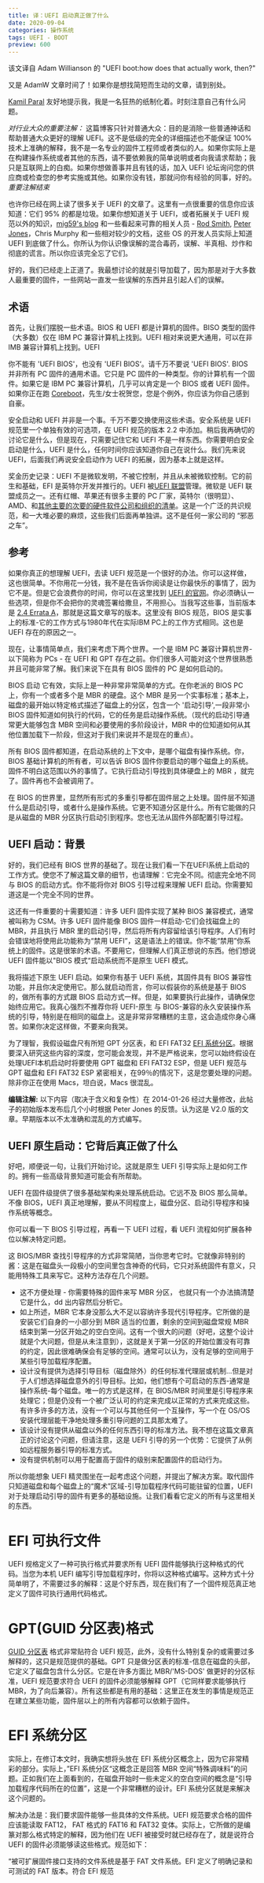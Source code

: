```yaml
---
title: 译：UEFI 启动真正做了什么
date: 2020-09-04
categories: 操作系统
tags: UEFI - BOOT
preview: 600
---
```

该文译自 Adam Willianson 的 "UEFI boot:how does that actually work, then?"

又是 AdamW 文章时间了！如果你是想找简短而生动的文章，请到别处。

[Kamil Paral](http://kparal.wordpress.com/) 友好地提示我，我是一名狂热的纸制化着。时刻注意自己有什么问题。

*对行业大众的重要注解：* 这篇博客只针对普通大众：目的是消除一些普通神话和帮助普通大众更好的理解 UEFI。这不是低级的完全的详细描述也不能保证 100% 技术上准确的解释，我不是一名专业的固件工程师或者类似的人。如果你实际上是在构建操作系统或者其他的东西，请不要依赖我的简单说明或者向我请求帮助；我只是互联网上的白痴。如果你想做善事并且有钱的话，加入 UEFI 论坛询问您的供应商或检查您的参考实施或其他。如果你没有钱，那就问你有经验的同事，好的。*重要注解结束*

也许你已经在网上读了很多关于 UEFI 的文章了。这里有一点很重要的信息你应该知道：它们 95% 的都是垃圾。如果你想知道关于 UEFI，或者拓展关于 UEFI 规范以外的知识，[mig59's blog](http://mjg59.dreamwidth.org/) 和一些看起来可靠的相关人员 - [Rod Smith](http://www.rodsbooks.com/linux-uefi/), [Peter Jones](http://blog.uncooperative.org/)，Chris Murphy 和一些相对较少的文档，这些 OS 的开发人员实际上知道 UEFI 到底做了什么。你所认为你认识像误解的混合毒药，误解、半真相、炒作和彻底的谎言。所以你应该完全忘了它们。

好的，我们已经走上正道了。我最想讨论的就是引导加载了，因为那是对于大多数人最重要的固件，一些网站一直发一些误解的东西并且引起人们的误解。

## 术语
首先，让我们摆脱一些术语。BIOS 和 UEFI 都是计算机的固件。BISO 类型的固件（大多数）仅在 IBM PC 兼容计算机上找到。UEFI 相对来说更大通用，可以在非 IMB 兼容计算机上找到。UEFI

你不能有 'UEFI BIOS'，也没有 'UEFI BIOS‘。请千万不要说 'UEFI BIOS'. BIOS 并非所有 PC 固件的通用术语。它只是 PC 固件的一种类型。你的计算机有一个固件。如果它是 IBM PC 兼容计算机，几乎可以肯定是一个 BIOS 或者 UEFI 固件。如果你正在跑 [Coreboot](http://www.coreboot.org/)，先生/女士祝贺您，您是个例外，你应该为你自己感到自豪。

安全启动和 UEFI 并非是一个事。千万不要交换使用这些术语。安全系统是 UEFI 规范里一个单独有效的可选项，在 UEFI 规范的版本 2.2 中添加。稍后我再确切的讨论它是什么，但是现在，只需要记住它和 UEFI 不是一样东西。你需要明白安全启动是什么，UEFI 是什么，任何时间你应该知道你自己在说什么。我们先来说 UEFI，后面我们再说安全启动作为 UEFI 的拓展，因为基本上就是这样。

奖金历史记录：UEFI 不是微软发明，不被它控制，并且从未被微软控制。它的前生和基础，EFI 是英特尔开发并推行的。UEFI 被[UEFI 联盟](http://uefi.org/)管理。微软是 UEFI 联盟成员之一。还有红帽、苹果还有很多主要的 PC 厂家，英特尔（很明显）、AMD、和[其他主要的次要的硬件软件公司和组织的清单](http://uefi.org/members)。这是一个广泛的共识规范，和一大堆必要的麻烦，这些我们后面再单独讲。这不是任何一家公司的 “邪恶之车”。

## 参考
如果你真正的想理解 UEFI，去读 UEFI 规范是一个很好的办法。你可以这样做，这也很简单。不你用花一分钱，我不是在告诉你阅读是让你最快乐的事情了，因为它不是。但是它会浪费你的时间，你可以在这里找到 [UEFI 的官网](http://www.uefi.org/specs/download)。你必须确认一些选项，但是你不会把你的灵魂签署给撒旦，不用担心。当我写这些事，当前版本是 [2.4 Errata A](http://www.uefi.org/sites/default/files/resources/2_4_Errata_A.pdf)，那就是这篇文章写的版本。这里没有 BIOS 规范，BIOS 是实事上的标准-它的工作方式与1980年代在实际IBM PC上的工作方式相同。这也是 UEFI 存在的原因之一。

现在，让事情简单点，我们来考虑下两个世界。一个是 IBM PC 兼容计算机世界-以下简称为 PCs - 在 UEFI 和 GPT 存在之前。你们很多人可能对这个世界很熟悉并且可能非常了解。我们来说下在具有 BIOS 固件的 PC 是如何启动的。

BIOS 启动
它有效，实际上是一种非常非常简单的方式。在你老派的 BIOS PC 上，你有一个或者多个是 MBR 的硬盘。这个 MBR 是另一个实事标准；基本上，磁盘的最开始以特定格式描述了磁盘上的分区，包含一个 '启动引导',一段非常小 BIOS 固件知道如何执行的代码，它的任务是启动操作系统。（现代的启动引导通常更大能够包含 MBR 空间和必要使用的多阶段设计，MBR 中的位知道如何从其他位置加载下一阶段，但这对于我们来说并不是现在的重点）。

所有 BIOS 固件都知道，在启动系统的上下文中，是哪个磁盘有操作系统。你，BIOS 基础计算机的所有者，可以告诉 BIOS 固件你要启动的哪个磁盘上的系统。固件不明白这范围以外的事情了。它执行启动引导找到具体硬盘上的 MBR ，就完了。固件再也不会被调用了。

在 BIOS 的世界里，显然所有形式的多重引导都在固件层之上处理。固件层不知道什么是启动引导，或者什么是操作系统。它更不知道分区是什么。所有它能做的只是从磁盘的 MBR 分区执行启动引到程序。您也无法从固件外部配置引导过程。

## UEFI 启动：背景
好的，我们已经有 BIOS 世界的基础了。现在让我们看一下在UEFI系统上启动的工作方式。使您不了解这篇文章的细节，也请理解：它完全不同。彻底完全地不同与 BIOS 的启动方式。你不能将你对 BIOS 引导过程来理解 UEFI 启动。你需要知道这是一个完全不同的世界。

这还有一件重要的十需要知道：许多 UEFI 固件实现了某种 BIOS 兼容模式，通常被叫称为 CSM。许多 UEFI 固件能像 BIOS 固件一样启动-它们会找磁盘上的 MBR，并且执行 MBR 里的启动引导，然后将所有内容留给该引导程序。人们有时会错误地将使用此功能称为“禁用 UEFI”，这是语法上的错误。你不能“禁用”你系统上的固件。这是很笨的术语。不要用它，但理解人们真正想说的东西。他们想说 UEFI 固件能以"BIOS 模式“启动系统而不是原生 UEFI 模式。

我将描述下原生 UEFI 启动。如果你有基于 UEFI 系统，其固件具有 BIOS 兼容性功能，并且你决定使用它。那么就启动而言，你可以假装你的系统是基于 BIOS 的，做所有事的方式跟 BIOS 启动方式一样。但是，如果要执行此操作，请确保您始终应用它。我真心强烈不推荐你将 UEFI-原生 与 BIOS-兼容的永久安装操作系统的引导，特别是在相同的磁盘上。这是非常非常糟糕的主意，这会造成你身心痛苦。如果你决定这样做，不要来向我哭。

为了理智，我假设磁盘尺有所短  GPT 分区表，和 EFI FAT32 [EFI 系统分区](https://en.wikipedia.org/wiki/EFI_System_partition)。根据要深入研究这些内容的深度，您可能会发现，并不是严格说来，您可以始终假设在处理UEFI本机启动时将要使用 GPT 磁盘和 EFI FAT32 ESP，但是 UEFI 规范与 GPT 磁盘和 EFI FAT32 ESP 紧密相关，在99％的情况下，这是您要处理的问题。除非你正在使用 Macs，坦白说，Macs 很混乱。

**编辑注解:** 以下内容（取决于含义和复杂性）在 2014-01-26 经过大量修改，此帖子的初始版本发布后几个小时根据 Peter Jones 的反馈。认为这是 V2.0 版的文章。早期版本以不太准确和混乱的方式编写。

## UEFI 原生启动：它背后真正做了什么
好吧，顺便说一句，让我们开始讨论。这就是原生 UEFI 引导实际上是如何工作的。拥有一些高级背景知道可能会有所帮助。

UEFI 在固件级提供了很多基础架构来处理系统启动。它远不及 BIOS 那么简单。不像 BIOS，UEFI 真正地理解，要从不同程度上，磁盘分区、启动引导程序和操作系统等概念。

你可以看一下 BIOS 引导过程，再看一下 UEFI 过程，看 UEFI 流程如何扩展各种位以解决特定问题。

这 BIOS/MBR 查找引导程序的方式非常简陋，当你思考它时。它就像非特别的酱：这是在磁盘头一段极小的空间里包含神奇的代码，它只对系统固件有意义，只能用特殊工具来写它。这种方法存在几个问题。
* 这不方便处理 - 你需要特殊的固件来写 MBR 分区， 也就只有一个办法搞清楚它是什么，dd 出内容然后分析它。
* 如上所述，MBR 它本身没那么大不足以容纳许多现代引导程序。它所做的是安装它们自身的一小部分到 MBR 适当的位置，剩余的空间到磁盘常规 MBR 结束到第一分区开始之的空白空间。这有一个很大的问题（好吧，这整个设计就是个大问题，但是从未注意到），这就是关于第一分区的开始位置没有可靠的约定，因此很难确保会有足够的空间。通常可以认为，没有足够的空间用于某些引导加载程序配置。
* 设计没有提供为选择引导目标（磁盘除外）的任何标准代理层或机制...但是对于人们想选择磁盘意外的引导目标。比如，他们想有个可启动的东西-通常是操作系统-每个磁盘。唯一的方式是这样，在 BIOS/MBR 时间里是引导程序来处理它；但是仍没有一个被广泛认可的约定来完成以正常的方式来完成这些。有许多许多的方法，没有一个可以与其他任何一个互操作，写一个在 OS/OS 安装代理层能干净地处理多重引导问题的工具那太难了。
* 该设计没有提供从磁盘以外的任何东西引导的标准方法。我不想在这篇文章真正的讨论这个问题，但请注意，这是 UEFI 引导的另一个优势：它提供了从例如远程服务器引导的标准方式。
* 没有提供机制可以用于配置高于固件的级别来配置固件的启动行为。

所以你能想象 UEFI 精灵围坐在一起考虑这个问题，并提出了解决方案。取代固件只知道磁盘和每个磁盘上的“魔术”区域-引导加载程序代码可能驻留的位置，UEFI 对于处理启动引导的固件有更多的基础设施。让我们看看它定义的所有与这里相关的东西。

# EFI 可执行文件
UEFI 规格定义了一种可执行格式并要求所有 UEFI 固件能够执行这种格式的代码。当您为本机 UEFI 编写引导加载程序时，你将以这种格式编写。这种方式十分简单明了，不需要过多的解释：这是个好东西，现在我们有了一个固件规范真正地定义了固件可执行通用代码格式。

# GPT(GUID 分区表)格式
[GUID 分区表](https://en.wikipedia.org/wiki/GUID_Partition_Table) 格式非常贴符合 UEFI 规范，此外，没有什么特别复杂的或需要过多解释的，这只是规范提供的基础。GPT 只是做分区表的标准-信息在磁盘的头部，它定义了磁盘包含什么分区。它是在许多方面比 MBR/'MS-DOS' 做更好的分区标准，UEFI 规范要求符合 UEFI 的固件必须能够解释 GPT（它同样要求能够执行 MBR，为了向后兼容）。所有这些都是有用的基础：这里正在发生的事情是规范正在建立某些功能，固件层以上的所有内容都可以依赖于固件。

# EFI 系统分区
实际上，在修订本文时，我确实想将头放在 EFI 系统分区概念上，因为它非常精彩的部分。实际上，”EFI 系统分区“这概念正是回答 MBR 空间“特殊调味料”的问题。正如我们在上面看到的，在磁盘开始时一些未定义的空白空间的概念是“引导加载程序代码所在的位置”，这是一个非常糟糕的设计。EFI 系统分区就是来解决这个问题的。

解决办法是：我们要求固件能够一些具体的文件系统。UEFI 规范要求合格的固件应该能读取 FAT12， FAT 格式的 FAT16 和 FAT32 变体。实际上，它所做的是编篆对那么格式特定的解释，因为他们在 UEFI 被接受时就已经存在了，就是说符合 UEFI 的固件必须能够读这些格式。规范如下：

“被可扩展固件接口支持的文件系统是基于 FAT 文件系统。EFI 定义了明确记录和可测试的 FAT 版本。符合 EFI 规范